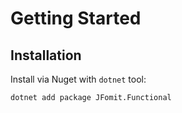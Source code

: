 # Getting Started

## Installation

Install via Nuget with `dotnet` tool:
```shell
dotnet add package JFomit.Functional
```
